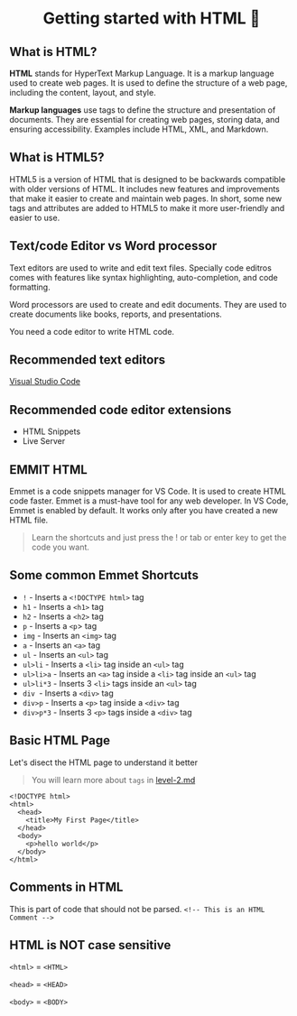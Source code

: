 <h1 align="center"> Getting started with HTML 🚀</h1>

## What is HTML?
**HTML** stands for HyperText Markup Language. It is a markup language used to create web pages. It is used to define the structure of a web page, including the content, layout, and style.



**Markup languages** use tags to define the structure and presentation of documents. They are essential for creating web pages, storing data, and ensuring accessibility. Examples include HTML, XML, and Markdown.



## What is HTML5?
HTML5 is a version of HTML that is designed to be backwards compatible with older versions of HTML. It includes new features and improvements that make it easier to create and maintain web pages. In short, some new tags and attributes are added to HTML5 to make it more user-friendly and easier to use.



## Text/code Editor vs Word processor
Text editors are used to write and edit text files. Specially code editros comes with features like syntax highlighting, auto-completion, and code formatting.

Word processors are used to create and edit documents. They are used to create documents like books, reports, and presentations.

You need a code editor to write HTML code.



## Recommended text editors
<a href="https://code.visualstudio.com/docs/setup/setup-overview" target="_blank">Visual Studio Code</a>

## Recommended code editor extensions
- HTML Snippets
- Live Server

## EMMIT HTML

Emmet is a code snippets manager for VS Code. It is used to create HTML code faster. Emmet is a must-have tool for any web developer. In VS Code, Emmet is enabled by default. It works only after you have created a new HTML file.

> Learn the shortcuts and just press the ! or tab or enter key to get the code you want.

## Some common Emmet Shortcuts 
- ``` ! ``` - Inserts a ``` <!DOCTYPE html> ``` tag
- ``` h1 ``` - Inserts a ``` <h1> ``` tag
- ```h2``` - Inserts a ```<h2>``` tag
- ```p``` - Inserts a ```<p```> tag
- ```img``` - Inserts an ```<img>``` tag
- ```a``` - Inserts an ```<a>``` tag
- ```ul``` - Inserts an ```<ul>``` tag
- ```ul>li``` - Inserts a ```<li>``` tag inside an ```<ul>``` tag
- ```ul>li>a``` - Inserts an ```<a>``` tag inside a ```<li>``` tag inside an ```<ul>``` tag
- ```ul>li*3``` - Inserts 3 ```<li>``` tags inside an ```<ul>``` tag
- ```div ```- Inserts a ```<div>``` tag
- ```div>p``` - Inserts a ```<p>``` tag inside a ```<div>``` tag
- ```div>p*3``` - Inserts 3 ```<p>``` tags inside a ```<div>``` tag

## Basic HTML Page
Let's disect the HTML page to understand it better 
> You will learn more about ``` tags ``` in [level-2.md](https://github.com/Developer-RONNIE/html-css/blob/main/1-HTML/level-2.md)
```
<!DOCTYPE html>
<html>
  <head>
    <title>My First Page</title> 
  </head>
  <body>
    <p>hello world</p> 
  </body>
</html>
```

## Comments in HTML
This is part of code that should not be parsed.
```<!-- This is an HTML Comment -->```

## HTML is NOT case sensitive

```<html>``` = ```<HTML>```

```<head>``` = ```<HEAD>```

```<body>``` = ```<BODY>```